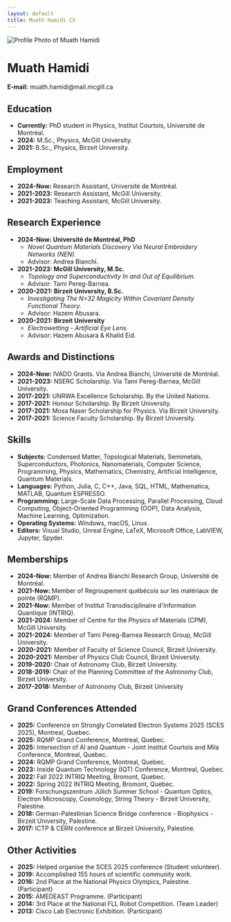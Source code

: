 ```yaml
---
layout: default
title: Muath Hamidi CV
---
```


<!-- This is the header section with your photo and contact info -->
<div class="profile-header">
    <div class="profile-photo">
        <!-- The 'alt' text is for accessibility -->
        <img src="{{ site.baseurl }}/assets/images/profile-picture.jpg" alt="Profile Photo of Muath Hamidi">
    </div>
    <div class="profile-contact">
        <h1>Muath Hamidi</h1>
        <p>
            <strong>E-mail:</strong> muath.hamidi@mail.mcgill.ca<br>
        </p>
    </div>
</div>

<!-- This is the main content area -->
## Education
*   **Currently:** PhD student in Physics, Institut Courtois, Université de Montréal.
*   **2024:** M.Sc., Physics, McGill University.
*   **2021:** B.Sc., Physics, Birzeit University.

## Employment
*   **2024-Now:** Research Assistant, Université de Montréal.
*   **2021-2023:** Research Assistant, McGill University.
*   **2021-2023:** Teaching Assistant, McGill University.

## Research Experience
*   **2024-Now: Université de Montréal, PhD**
    *   *Novel Quantum Materials Discovery Via Neural Embroidery Networks (NEN).*
    *   Advisor: Andrea Bianchi.
*   **2021-2023: McGill University, M.Sc.**
    *   *Topology and Superconductivity In and Out of Equilibrium.*
    *   Advisor: Tami Pereg-Barnea.
*   **2020-2021: Birzeit University, B.Sc.**
    *   *Investigating The N=32 Magicity Within Covariant Density Functional Theory.*
    *   Advisor: Hazem Abusara.
*   **2020-2021: Birzeit University**
    *   *Electrowetting - Artificial Eye Lens.*
    *   Advisor: Hazem Abusara & Khalid Eid.

## Awards and Distinctions
*   **2024-Now:** IVADO Grants. Via Andrea Bianchi, Université de Montréal.
*   **2021-2023:** NSERC Scholarship. Via Tami Pereg-Barnea, McGill University.
*   **2017-2021:** UNRWA Excellence Scholarship. By the United Nations.
*   **2017-2021:** Honour Scholarship. By Birzeit University.
*   **2017-2021:** Mosa Naser Scholarship for Physics. Via Birzeit University.
*   **2017-2021:** Science Faculty Scholarship. By Birzeit University.

## Skills
*   **Subjects:** Condensed Matter, Topological Materials, Semimetals, Superconductors, Photonics, Nanomaterials, Computer Science, Programming, Physics, Mathematics, Chemistry, Artificial Intelligence, Quantum Materials.
*   **Languages:** Python, Julia, C, C++, Java, SQL, HTML, Mathematica, MATLAB, Quantum ESPRESSO.
*   **Programming:** Large-Scale Data Processing, Parallel Processing, Cloud Computing, Object-Oriented Programming (OOP), Data Analysis, Machine Learning, Optimization.
*   **Operating Systems:** Windows, macOS, Linux.
*   **Editors:** Visual Studio, Unreal Engine, LaTeX, Microsoft Office, LabVIEW, Jupyter, Spyder.

## Memberships
*   **2024-Now:** Member of Andrea Bianchi Research Group, Université de Montréal.
*   **2021-Now:** Member of Regroupement québécois sur les matériaux de pointe (RQMP).
*   **2021-Now:** Member of Institut Transdisciplinaire d'Information Quantique (INTRIQ).
*   **2021-2024:** Member of Centre for the Physics of Materials (CPM), McGill University.
*   **2021-2024:** Member of Tami Pereg-Barnea Research Group, McGill University.
*   **2020-2021:** Member of Faculty of Science Council, Birzeit University.
*   **2020-2021:** Member of Physics Club Council, Birzeit University.
*   **2019-2020:** Chair of Astronomy Club, Birzeit University.
*   **2018-2019:** Chair of the Planning Committee of the Astronomy Club, Birzeit University.
*   **2017-2018:** Member of Astronomy Club, Birzeit University

## Grand Conferences Attended
*   **2025:** Conference on Strongly Correlated Electron Systems 2025 (SCES 2025), Montreal, Quebec.
*   **2025:** RQMP Grand Conference, Montreal, Quebec.
*   **2025:** Intersection of AI and Quantum - Joint Institut Courtois and Mila Conference, Montreal, Quebec.
*   **2024:** RQMP Grand Conference, Montreal, Quebec.
*   **2023:** Inside Quantum Technology (IQT) Conference, Montreal, Quebec.
*   **2022:** Fall 2022 INTRIQ Meeting, Bromont, Quebec.
*   **2022:** Spring 2022 INTRIQ Meeting, Bromont, Quebec.
*   **2019:** Forschungszentrum Jülich Summer School - Quantum Optics, Electron Microscopy, Cosmology, String Theory - Birzeit University, Palestine.
*   **2018:** German-Palestinian Science Bridge conference - Biophysics - Birzeit University, Palestine.
*   **2017:** ICTP & CERN conference at Birzeit University, Palestine.

## Other Activities
*   **2025:** Helped organise the SCES 2025 conference (Student volunteer).
*   **2019:** Accomplished 155 hours of scientific community work.
*   **2016:** 2nd Place at the National Physics Olympics, Palestine. (Participant)
*   **2015:** AMEDEAST Programme. (Participant)
*   **2014:** 3rd Place at the National FLL Robot Competition. (Team Leader)
*   **2013:** Cisco Lab Electronic Exhibition. (Participant)
